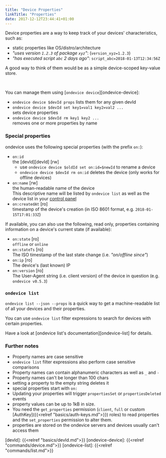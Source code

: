 ```yaml
---
title: "Device Properties"
linkTitle: "Properties"
date: 2017-12-12T23:44:41+01:00
---
```


Device properties are a way to keep track of your devices' characteristics,
such as:

- static properties like OS/distro/architecture
- *"uses version `1.2.3` of package `xyz`"*: (`version_xyz=1.2.3`)
- *"has executed script `abc` 2 days ago"*: `script_abc=2018-01-13T12:34:56Z`

A good way to think of them would be as a simple device-scoped key-value store.

<br />

You can manage them using [`ondevice device`][ondevice-device]:

- `ondevice device $devId props` lists them for any given devId
- `ondevice device $devId set key1=val1 key2=val2 ...`  
  sets device properties
- `ondevice device $devId rm key1 key2 ...`  
  removes one or more properties by name

### Special properties

ondevice uses the following special properties (with the prefix `on:`):

- `on:id`  
  the [devId][devId] [rw]  
  - use `ondevice device $oldId set on:id=$newId` to rename a device
  - `ondevice device $devId rm on:id` deletes the device (only works for offline devices)
- `on:name` [rw]  
  the human-readable name of the device  
  This descriptive name will be listed by `ondevice list` as well as the device
  list in your [control panel][control-panel]
- `on:createdAt` [ro]  
  timestamp of the device's creation (in ISO 8601 format, e.g. `2018-01-15T17:01:33Z`)

If available, you can also use the following, read only, properties containing
information on a device's current state (if available):

- `on:state` [ro]  
  `offline` or `online`
- `on:stateTs` [ro]  
  The ISO timestamp of the last state change (i.e. *"on/offline since"*)
- `on:ip` [ro]  
  The device's (last known) IP
- `on:version` [ro]  
  The User-Agent string (i.e. client version) of the device in question (e.g. `ondevice v0.5.3`)


### `ondevice list`

`ondevice list --json --props` is a quick way to get a machine-readable list of
all your devices and their properties.


You can use `ondevice list` filter expressions to search for devices with certain
properties.

Have a look at [ondevice list's documentation][ondevice-list] for details.


### Further notes

- Property names are case sensitive
- `ondevice list` filter expressions also perform case sensitive comparisons
- Property names can contain alphanumeric characters as well as `_` and `-`
- Property names can't be longer than 100 chars
- setting a property to the empty string deletes it
- special properties start with `on:`
- Updating your properties will trigger `propertiesSet` or `propertiesDeleted` events
- property values can be up to 1kB in size.
- You need the `get_properties` permission (`client`, `full` or custom
  [AuthKey]({{<relref "basics/auth-keys.md">}}) roles) to read properties and
  the `set_properties` permission to alter them.
- properties are stored on the ondevice servers and devices usually can't access
  them

[control-panel]: https://my.ondevice.io/
[devId]: {{<relref "basics/devId.md">}}
[ondevice-device]: {{<relref "commands/device.md">}}
[ondevice-list]: {{<relref "commands/list.md">}}

